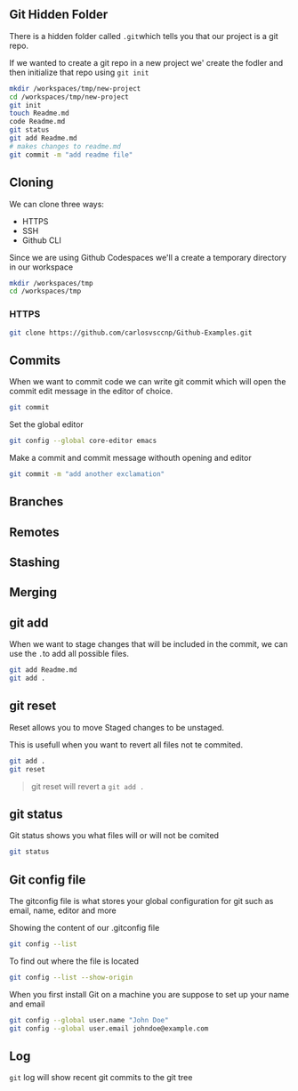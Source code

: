 ## Git Hidden Folder

There is a hidden folder called `.git`which tells you that our project is a git repo.

If we wanted to create a git repo in a new project we' create the fodler and then initialize that repo using `git init`

```sh
mkdir /workspaces/tmp/new-project
cd /workspaces/tmp/new-project
git init
touch Readme.md
code Readme.md
git status
git add Readme.md
# makes changes to readme.md
git commit -m "add readme file"

```


## Cloning

We can clone three ways: 
- HTTPS
- SSH
- Github CLI

Since we are using Github Codespaces we'll a create a temporary directory in our workspace

```sh
mkdir /workspaces/tmp
cd /workspaces/tmp
```

### HTTPS

```sh
git clone https://github.com/carlosvsccnp/Github-Examples.git
```



## Commits

When we want to commit code we can write git commit which will open the commit edit message in the editor of choice.

```sh
git commit
```

Set the global editor

```sh
git config --global core-editor emacs
```

Make a commit and commit message withouth opening and editor

```sh
git commit -m "add another exclamation"
```

## Branches


## Remotes


## Stashing


## Merging

## git add

When we want to stage changes that will be included in the commit, we can use the `.`to add all possible files.

```sh
git add Readme.md
git add .
```

## git reset

Reset allows you to move Staged changes to be unstaged.

This is usefull when you want to revert all files not te commited.

```sh
git add .
git reset
````

> git reset will revert a `git add .`

## git status

Git status shows you what files will or will not be comited

```sh
git status
```

## Git config file

The gitconfig file is what stores your global configuration for git such as email, name, editor and more

Showing the content of our .gitconfig file
```sh
git config --list
```

To find out where the file is located
```sh
git config --list --show-origin
```

When you first install Git on a machine you are suppose to set up your name and email

```sh
git config --global user.name "John Doe"
git config --global user.email johndoe@example.com
```

## Log

`git` log will show recent git commits to the git tree

